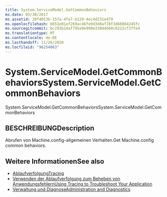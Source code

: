 ```yaml
---
title: System.ServiceModel.GetCommonBehaviors
ms.date: 03/30/2017
ms.assetid: 20f4013b-15fa-4fe7-b129-4ec4d231e479
ms.openlocfilehash: 6651e01ef269ac46fe9d3d8af78f3d60864245fc
ms.sourcegitcommit: bc293b14af795e0e999e3304dd40c0222cf2ffe4
ms.translationtype: MT
ms.contentlocale: de-DE
ms.lasthandoff: 11/26/2020
ms.locfileid: "96254063"
---
```

# <a name="systemservicemodelgetcommonbehaviors"></a><span data-ttu-id="031d7-102">System.ServiceModel.GetCommonBehaviors</span><span class="sxs-lookup"><span data-stu-id="031d7-102">System.ServiceModel.GetCommonBehaviors</span></span>

<span data-ttu-id="031d7-103">System.ServiceModel.GetCommonBehaviors</span><span class="sxs-lookup"><span data-stu-id="031d7-103">System.ServiceModel.GetCommonBehaviors</span></span>  
  
## <a name="description"></a><span data-ttu-id="031d7-104">BESCHREIBUNG</span><span class="sxs-lookup"><span data-stu-id="031d7-104">Description</span></span>  

 <span data-ttu-id="031d7-105">Abrufen von Machine.config-allgemeinen Verhalten.</span><span class="sxs-lookup"><span data-stu-id="031d7-105">Get Machine.config common behaviors.</span></span>  
  
## <a name="see-also"></a><span data-ttu-id="031d7-106">Weitere Informationen</span><span class="sxs-lookup"><span data-stu-id="031d7-106">See also</span></span>

- [<span data-ttu-id="031d7-107">Ablaufverfolgung</span><span class="sxs-lookup"><span data-stu-id="031d7-107">Tracing</span></span>](index.md)
- [<span data-ttu-id="031d7-108">Verwenden der Ablaufverfolgung zum Beheben von Anwendungsfehlern</span><span class="sxs-lookup"><span data-stu-id="031d7-108">Using Tracing to Troubleshoot Your Application</span></span>](using-tracing-to-troubleshoot-your-application.md)
- [<span data-ttu-id="031d7-109">Verwaltung und Diagnose</span><span class="sxs-lookup"><span data-stu-id="031d7-109">Administration and Diagnostics</span></span>](../index.md)
